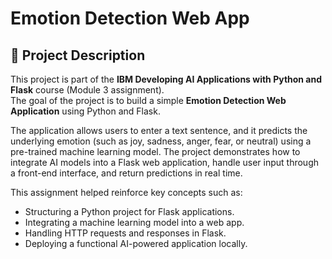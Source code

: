 # Emotion Detection Web App

## 📖 Project Description

This project is part of the **IBM Developing AI Applications with Python and Flask** course (Module 3 assignment).  
The goal of the project is to build a simple **Emotion Detection Web Application** using Python and Flask.  

The application allows users to enter a text sentence, and it predicts the underlying emotion (such as joy, sadness, anger, fear, or neutral) using a pre-trained machine learning model. The project demonstrates how to integrate AI models into a Flask web application, handle user input through a front-end interface, and return predictions in real time.  

This assignment helped reinforce key concepts such as:
- Structuring a Python project for Flask applications.  
- Integrating a machine learning model into a web app.  
- Handling HTTP requests and responses in Flask.  
- Deploying a functional AI-powered application locally.  

